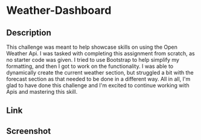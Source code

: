# Weather-Dashboard

## Description

This challenge was meant to help showcase skills on using the Open Weather Api. I was tasked with completing this assignment from scratch, as no starter code was given. I tried to use Bootstrap to help simplify my formatting, and then I got to work on the functionality. I was able to dynamically create the current weather section, but struggled a bit with the forecast section as that needed to be done in a different way. All in all, I'm glad to have done this challenge and I'm excited to continue working with Apis and mastering this skill.

## Link



## Screenshot

